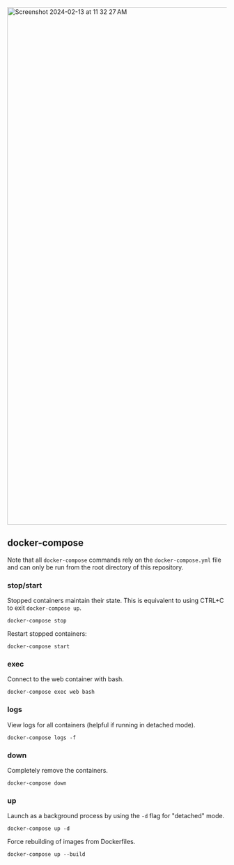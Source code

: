 
<img width="1185" alt="Screenshot 2024-02-13 at 11 32 27 AM" src="https://github.com/TheBrockEllis/Reportilizer-Deux/assets/1606194/1c458faf-6cc7-4d47-82ec-30e9598e976f">

## docker-compose
Note that all `docker-compose` commands rely on the `docker-compose.yml` file and can only be run from the root directory of this repository.

### stop/start
Stopped containers maintain their state. This is equivalent to using CTRL+C to exit `docker-compose up`.
```
docker-compose stop
```

Restart stopped containers:
```
docker-compose start
```

### exec
Connect to the web container with bash.
```
docker-compose exec web bash
```

### logs
View logs for all containers (helpful if running in detached mode).
```
docker-compose logs -f
```

### down
Completely remove the containers.
```
docker-compose down
```

### up
Launch as a background process by using the `-d` flag for "detached" mode.
```
docker-compose up -d
```

Force rebuilding of images from Dockerfiles.
```
docker-compose up --build
```
